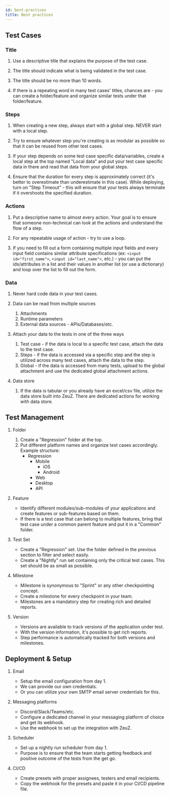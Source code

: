 ```yaml
---
id: best-practices
title: Best practices
---
```


## Test Cases

### Title

1. Use a descriptive title that explains the purpose of the test case.

2. The title should indicate what is being validated in the test case.

3. The title should be no more than 10 words.

4. If there is a repeating word in many test cases' titles, chances are - you
   can create a folder/feature and organize similar tests under that
   folder/feature.

### Steps

1. When creating a new step, always start with a global step. NEVER start with a
   local step.

2. Try to ensure whatever step you're creating is as modular as possible so that
   it can be reused from other test cases.

3. If your step depends on some test case specific data/variables, create a
   local step at the top named "Local data" and put your test case specific data
   in there and read that data from your global steps.

4. Ensure that the duration for every step is approximately correct (it's better
   to overestimate than underestimate in this case). While deploying, turn on
   "Step Timeout" - this will ensure that your tests always terminate if it
   overshoots the specified duration.

### Actions

1. Put a descriptive name to almost every action. Your goal is to ensure that
   someone non-technical can look at the actions and understand the flow of a
   step.

2. For any repeatable usage of action - try to use a loop.

3. If you need to fill out a form containing multiple input fields and every
   input field contains similar attribute specifications (ex: `<input
   id="first_name">`, `<input id="last_name">`, etc.) - you can put the
   ids/attributes in a list and their values in another list (or use a
   dictionary) and loop over the list to fill out the form.


### Data

1. Never hard code data in your test cases.

2. Data can be read from multiple sources
    1. Attachments
    2. Runtime parameters
    3. External data sources - APIs/Databases/etc.

3. Attach your data to the tests in one of the three ways
    1. Test case - if the data is local to a specific test case, attach the data
    to the test case.
    2. Steps - if the data is accessed via a specific step and the step is
    utilized across many test cases, attach the data to the step.
    3. Global - if the data is accessed from many tests, upload to the global
   attachment and use the dedicated global attachment actions.

4. Data store
    1. If the data is tabular or you already have an excel/csv file, utilize the
    data store built into ZeuZ.  There are dedicated actions for working with
    data store.


## Test Management
1. Folder
   1. Create a "Regression" folder at the top.
   2. Put different platform names and organize test cases accordingly. Example structure:
        - Regression
            - Mobile
                - iOS
                - Android
            - Web
            - Desktop
            - API

2. Feature
    - Identify different modules/sub-modules of your applications and create features or sub-features based on them.
    - If there is a test case that can belong to multiple features, bring that test case under a common parent feature and put it in a "Common" folder.

3. Test Set
    - Create a "Regression" set. Use the folder defined in the previous section to filter and select easily.
    - Create a "Nightly" run set containing only the critical test cases. This set should be as small as possible.

4. Milestone
    - Milestone is synonymous to "Sprint" or any other checkpointing concept.
    - Create a milestone for every checkpoint in your team.
    - Milestones are a mandatory step for creating rich and detailed reports.

5. Version
    - Versions are available to track versions of the application under test.
    - With the version information, it's possible to get rich reports.
    - Step performance is automatically tracked for both versions and milestones.


## Deployment & Setup

1. Email
    - Setup the email configuration from day 1.
    - We can provide our own credentials.
    - Or you can utilize your own SMTP email server credentials for this.

2. Messaging platforms
    - Discord/Slack/Teams/etc.
    - Configure a dedicated channel in your messaging platform of choice and get its webhook.
    - Use the webhook to set up the integration with ZeuZ.

3. Scheduler
    - Set up a nightly run scheduler from day 1.
    - Purpose is to ensure that the team starts getting feedback and positive outcome of the tests from the get go.

4. CI/CD
    - Create presets with proper assignees, testers and email recipients.
    - Copy the webhook for the presets and paste it in your CI/CD pipeline file.
